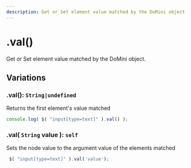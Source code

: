 ```yaml
---
description: Get or Set element value matched by the DoMini object
---
```


# .val()

Get or Set element value matched by the DoMini object.

## Variations

### .val(): ``String|undefined``
Returns the first element's value matched
```javascript
console.log( $( "input[type=text]" ).val() );
```

### .val( ``String`` value ): ``self``
Sets the node value to the argument value of the elements matched
```javascript
 $( "input[type=text]" ).val('value');
```